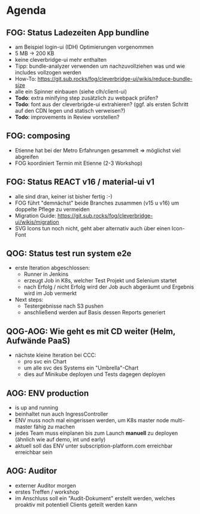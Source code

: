 # Agenda

## FOG: Status Ladezeiten App bundline

- am Beispiel login-ui (IDH) Optimierungen vorgenommen
- 5 MB -> 200 KB
- keine cleverbridge-ui mehr enthalten
- Tipp: bundle-analyzer verwenden um nachzuvollziehen was und wie includes vollzogen werden
- How-To: https://git.sub.rocks/fog/cleverbridge-ui/wikis/reduce-bundle-size
- alle ein Spinner einbauen (siehe clh/client-ui)
- **Todo**: extra minifying step zusätzlich zu webpack prüfen?
- **Todo**: font aus der cleverbrigde-ui extrahieren? (ggf. als ersten Schritt auf den CDN legen und statisch verweisen?)
- **Todo**: improvements in Review vorstellen?

## FOG: composing

- Etienne hat bei der Metro Erfahrungen gesammelt => möglichst viel abgreifen
- FOG koordiniert Termin mit Etienne (2-3 Workshop)

## FOG: Status REACT v16 / material-ui v1

- alle sind dran, keiner ist bisher fertig :-)
- FOG führt "demnächst" beide Branches zusammen (v15 u v16) um doppelte Pflege zu vermeiden
- Migration Guide: https://git.sub.rocks/fog/cleverbridge-ui/wikis/migration
- SVG Icons tun noch nicht, geht aber alternativ auch über einen Icon-Font

## QOG: Status test run system e2e

- erste Iteration abgeschlossen:
	- Runner in Jenkins
	- erzeugt Job in K8s, welcher Test Projekt und Selenium startet
	- nach Erfolg / nicht Erfolg wird der Job auch abgeräumt und Ergebnis wird im Job vermerkt
- Next steps: 
	- Testergebnisse nach S3 pushen
	- anschließend werden auf Basis dessen Reports generiert

## QOG-AOG: Wie geht es mit CD weiter (Helm, Aufwände PaaS)

- nächste kleine Iteration bei CCC:
	- pro svc ein Chart
	- um alle svc des Systems ein "Umbrella"-Chart
	- dies auf Minikube deployen und Tests dagegen deployen

## AOG: ENV production

- is up and running
- beinhaltet nun auch IngressController
- ENV muss noch mal eingerissen werden, um K8s master node multi-master fähig zu machen
- jedes Team muss einplanen bis zum Launch **manuell** zu deployen (ähnlich wie auf demo, int und early)
- aktuell soll das ENV unter subscription-platform.com erreichbar erreichbar sein

## AOG: Auditor

- externer Auditor morgen
- erstes Treffen / workshop
- im Anschluss soll ein "Audit-Dokument" erstellt werden, welches proaktiv mit potentiell Clients geteilt werden kann
